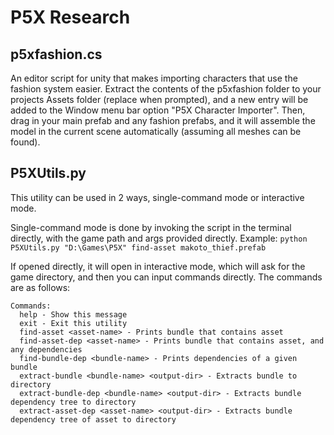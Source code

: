 # P5X Research
## p5xfashion.cs
An editor script for unity that makes importing characters that use the fashion system easier. Extract the contents of the p5xfashion folder to your projects Assets folder (replace when prompted), and a new entry will be added to the Window menu bar option "P5X Character Importer". Then, drag in your main prefab and any fashion prefabs, and it will assemble the model in the current scene automatically (assuming all meshes can be found).
## P5XUtils.py
This utility can be used in 2 ways, single-command mode or interactive mode.

Single-command mode is done by invoking the script in the terminal directly, with the game path and args provided directly.
Example: `python P5XUtils.py "D:\Games\P5X" find-asset makoto_thief.prefab`

If opened directly, it will open in interactive mode, which will ask for the game directory, and then you can input commands directly.
The commands are as follows:
```
Commands:
  help - Show this message
  exit - Exit this utility
  find-asset <asset-name> - Prints bundle that contains asset
  find-asset-dep <asset-name> - Prints bundle that contains asset, and any dependencies
  find-bundle-dep <bundle-name> - Prints dependencies of a given bundle
  extract-bundle <bundle-name> <output-dir> - Extracts bundle to directory
  extract-bundle-dep <bundle-name> <output-dir> - Extracts bundle dependency tree to directory
  extract-asset-dep <asset-name> <output-dir> - Extracts bundle dependency tree of asset to directory
```